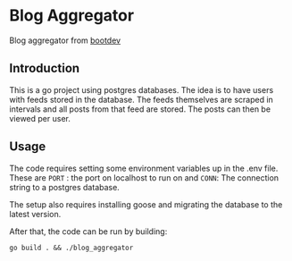 # Blog Aggregator

Blog aggregator from [bootdev](https://www.boot.dev/learn/build-blog-aggregator)

## Introduction

This is a go project using postgres databases. The idea is to have users with feeds stored in the database. The feeds themselves are scraped in intervals and all posts from that feed are stored. The posts can then be viewed per user.

## Usage

The code requires setting some environment variables up in the .env file. These are ```PORT``` : the port on localhost to run on and ```CONN```: The connection string to a postgres database.

The setup also requires installing goose and migrating the database to the latest version.

After that, the code can be run by building:

```
go build . && ./blog_aggregator
```
